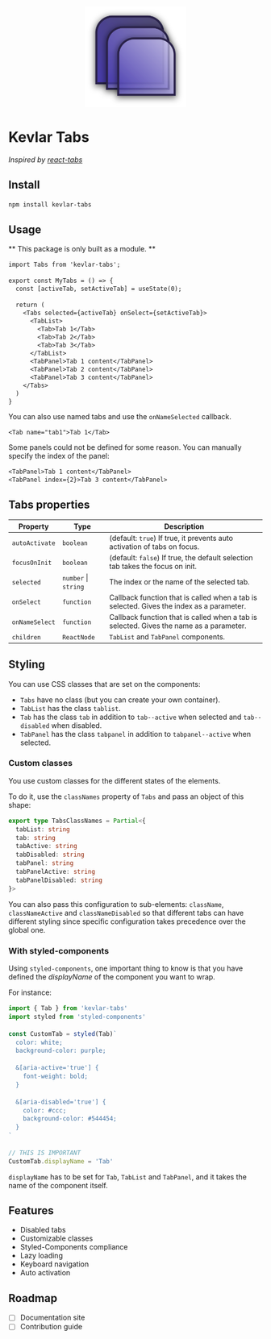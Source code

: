 <div align="center">
  <img width="200" height="200" src="logo.svg" alt="Kevlar Tabs" />
</div>

# Kevlar Tabs

_Inspired by [react-tabs](https://www.npmjs.com/package/react-tabs)_

## Install

```sh
npm install kevlar-tabs
```

## Usage

** This package is only built as a module. ** 

```tsx
import Tabs from 'kevlar-tabs';

export const MyTabs = () => {
  const [activeTab, setActiveTab] = useState(0);

  return (
    <Tabs selected={activeTab} onSelect={setActiveTab}>
      <TabList>
        <Tab>Tab 1</Tab>
        <Tab>Tab 2</Tab>
        <Tab>Tab 3</Tab>
      </TabList>
      <TabPanel>Tab 1 content</TabPanel>
      <TabPanel>Tab 2 content</TabPanel>
      <TabPanel>Tab 3 content</TabPanel>
    </Tabs>
  )
}
```

You can also use named tabs and use the `onNameSelected` callback.

```tsx
<Tab name="tab1">Tab 1</Tab>
```

Some panels could not be defined for some reason. You can manually specify the index of the panel:

```tsx
<TabPanel>Tab 1 content</TabPanel>
<TabPanel index={2}>Tab 3 content</TabPanel>
```

## Tabs properties

| Property | Type | Description |
| --- | --- | --- |
| `autoActivate` | `boolean` | (default: `true`) If true, it prevents auto activation of tabs on focus. |
| `focusOnInit` | `boolean` | (default: `false`) If true, the default selection tab takes the focus on init. |
| `selected` | `number` \| `string` | The index or the name of the selected tab. |
| `onSelect` | `function` | Callback function that is called when a tab is selected. Gives the index as a parameter. |
| `onNameSelect` | `function` | Callback function that is called when a tab is selected. Gives the name as a parameter. |
| `children` | `ReactNode` | `TabList` and `TabPanel` components. |

## Styling

You can use CSS classes that are set on the components:

  - `Tabs` have no class (but you can create your own container).
  - `TabList` has the class `tablist`.
  - `Tab` has the class `tab` in addition to `tab--active` when selected and `tab--disabled` when disabled.
  - `TabPanel` has the class `tabpanel` in addition to `tabpanel--active` when selected.

### Custom classes

You use custom classes for the different states of the elements.

To do it, use the `classNames` property of `Tabs` and pass an object of this shape:

```ts
export type TabsClassNames = Partial<{
  tabList: string
  tab: string
  tabActive: string
  tabDisabled: string
  tabPanel: string
  tabPanelActive: string
  tabPanelDisabled: string
}>
```

You can also pass this configuration to sub-elements: `className`, `classNameActive` and `classNameDisabled` so that different tabs can have different styling since specific configuration takes precedence over the global one.

### With styled-components

Using `styled-components`, one important thing to know is that you have defined the _displayName_ of the component you want to wrap.

For instance:

```ts
import { Tab } from 'kevlar-tabs'
import styled from 'styled-components'

const CustomTab = styled(Tab)`
  color: white;
  background-color: purple;

  &[aria-active='true'] {
    font-weight: bold;
  }

  &[aria-disabled='true'] {
    color: #ccc;
    background-color: #544454;
  }
`

// THIS IS IMPORTANT
CustomTab.displayName = 'Tab'
```

`displayName` has to be set for `Tab`, `TabList` and `TabPanel`, and it takes the name of the component itself.

## Features

 - Disabled tabs
 - Customizable classes
 - Styled-Components compliance
 - Lazy loading
 - Keyboard navigation
 - Auto activation

## Roadmap
  
  - [ ] Documentation site
  - [ ] Contribution guide
